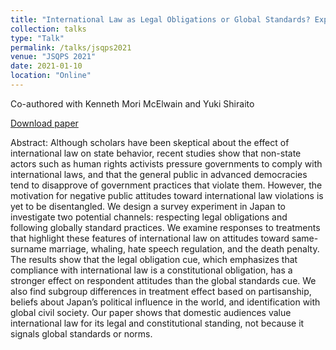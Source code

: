 ```yaml
---
title: "International Law as Legal Obligations or Global Standards? Experimental Evidence from Japan"
collection: talks
type: "Talk"
permalink: /talks/jsqps2021
venue: "JSQPS 2021"
date: 2021-01-10
location: "Online"
---
```

Co-authored with Kenneth Mori McElwain and Yuki Shiraito

[Download paper](ksaki.github.io/files/intLawJapan.pdf)

Abstract: 
Although scholars have been skeptical about the effect of international law on state behavior,
recent studies show that non-state actors such as human rights activists pressure governments
to comply with international laws, and that the general public in advanced democracies tend to
disapprove of government practices that violate them. However, the motivation for negative public
attitudes toward international law violations is yet to be disentangled. We design a survey experiment
in Japan to investigate two potential channels: respecting legal obligations and following globally standard practices.
We examine responses to treatments that highlight these features of international law on attitudes toward same-surname marriage,
whaling, hate speech regulation, and the death penalty. The results show that the legal obligation cue, 
which emphasizes that compliance with international law is a constitutional obligation, 
has a stronger effect on respondent attitudes than the global standards cue. We also find subgroup differences 
in treatment effect based on partisanship, beliefs about Japan’s political influence in the world, 
and identification with global civil society. Our paper shows that domestic audiences value international law 
for its legal and constitutional standing, not because it signals global standards or norms.
